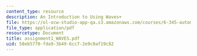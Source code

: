 ```yaml
---
content_type: resource
description: An Introduction to Using Waves+
file: https://ol-ocw-studio-app-qa.s3.amazonaws.com/courses/6-345-automatic-speech-recognition-spring-2003/58eb5770fda93b496cc72e9c0af19c82_assignment1_WAVES.pdf
file_type: application/pdf
resourcetype: Document
title: assignment1_WAVES.pdf
uid: 58eb5770-fda9-3b49-6cc7-2e9c0af19c82
---
```

